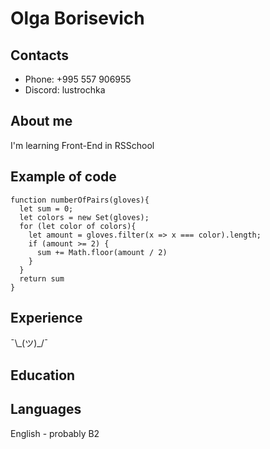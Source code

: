 # Olga Borisevich
## Contacts
* Phone: +995 557 906955
* Discord: lustrochka
## About me
I'm learning Front-End in RSSchool
## Example of code
```
function numberOfPairs(gloves){
  let sum = 0;
  let colors = new Set(gloves);
  for (let color of colors){
    let amount = gloves.filter(x => x === color).length;
    if (amount >= 2) {
      sum += Math.floor(amount / 2)
    }
  }
  return sum
}
```
## Experience
¯\\\_(ツ)_/¯
## Education
## Languages
English - probably B2